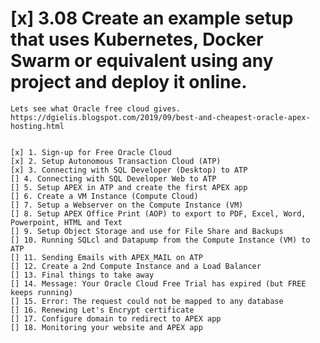 # [x] 3.08 Create an example setup that uses Kubernetes, Docker Swarm or equivalent using any project and deploy it online.

    Lets see what Oracle free cloud gives.
    https://dgielis.blogspot.com/2019/09/best-and-cheapest-oracle-apex-hosting.html


    [x] 1. Sign-up for Free Oracle Cloud
    [x] 2. Setup Autonomous Transaction Cloud (ATP)
    [x] 3. Connecting with SQL Developer (Desktop) to ATP
    [] 4. Connecting with SQL Developer Web to ATP
    [] 5. Setup APEX in ATP and create the first APEX app
    [] 6. Create a VM Instance (Compute Cloud)
    [] 7. Setup a Webserver on the Compute Instance (VM)
    [] 8. Setup APEX Office Print (AOP) to export to PDF, Excel, Word, Powerpoint, HTML and Text
    [] 9. Setup Object Storage and use for File Share and Backups
    [] 10. Running SQLcl and Datapump from the Compute Instance (VM) to ATP
    [] 11. Sending Emails with APEX_MAIL on ATP
    [] 12. Create a 2nd Compute Instance and a Load Balancer
    [] 13. Final things to take away
    [] 14. Message: Your Oracle Cloud Free Trial has expired (but FREE keeps running)
    [] 15. Error: The request could not be mapped to any database
    [] 16. Renewing Let's Encrypt certificate
    [] 17. Configure domain to redirect to APEX app
    [] 18. Monitoring your website and APEX app

